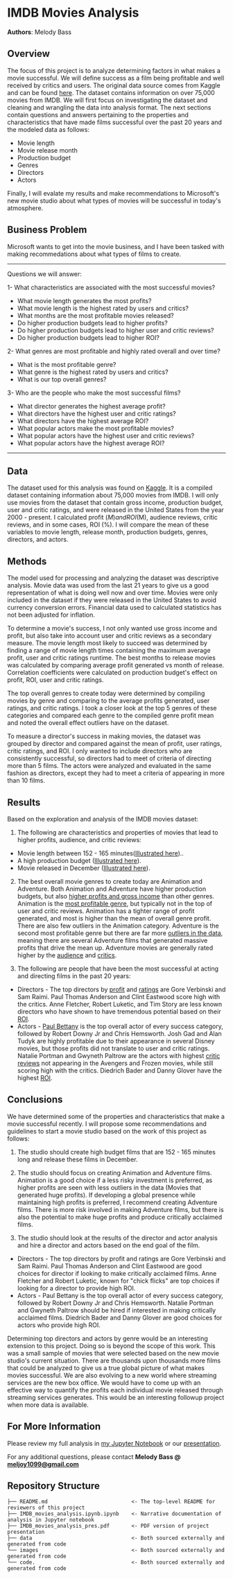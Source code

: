 # IMDB Movies Analysis

**Authors**: Melody Bass

## Overview

The focus of this project is to analyze determining factors in what makes a movie successful. We will define success as a film being profitable and well received by critics and users. The original data source comes from Kaggle and can be found [here](https://www.kaggle.com/soumyasacharya/imdb-movies-dataset).  The dataset contains information on over 75,000 movies from IMDB. We will first focus on investigating the dataset and cleaning and wrangling the data into analysis format. The next sections contain questions and answers pertaining to the properties and characteristics that have made films successful over the past 20 years and the modeled data as follows:
* Movie length 
* Movie release month
* Production budget
* Genres
* Directors
* Actors 

Finally, I will evalate my results and make recommendations to Microsoft's new movie studio about what types of movies will be successful in today's atmosphere.  

## Business Problem

Microsoft wants to get into the movie business, and I have been tasked with making recommedations about what types of films to create.

***
Questions we will answer:

1- What characteristics are associated with the most successful movies?
  * What movie length generates the most profits?
  * What movie length is the highest rated by users and critics?
  * What months are the most profitable movies released?
  * Do higher production budgets lead to higher profits?
  * Do higher production budgets lead to higher user and critic reviews?
  * Do higher production budgets lead to higher ROI?

2- What genres are most profitable and highly rated overall and over time?
  * What is the most profitable genre?
  * What genre is the highest rated by users and critics?
  * What is our top overall genres?

3- Who are the people who make the most successful films?
  * What director generates the highest average profit?
  * What directors have the highest user and critic ratings?
  * What directors have the highest average ROI?
  * What popular actors make the most profitable movies?
  * What popular actors have the highest user and critic reviews?
  * What popular actors have the highest average ROI?
***

## Data

The dataset used for this analysis was found on [Kaggle](https://www.kaggle.com/soumyasacharya/imdb-movies-dataset). It is a compiled dataset containing information about 75,000 movies from IMDB. I will only use movies from the dataset that contain gross income, production budget, user and critic ratings, and were released in the United States from the year 2000 - present. I calculated profit ($M) and ROI (%) to use as some of my parameters to measure movie success.  The variables that will be used to evaluate a movie's success will be profit ($M), audience reviews, critic reviews, and in some cases, ROI (%).  I will compare the mean of these variables to movie length, release month, production budgets, genres, directors, and actors.

## Methods

The model used for processing and analyzing the dataset was descriptive analysis. Movie data was used from the last 21 years to give us a good representation of what is doing well now and over time.  Movies were only included in the dataset if they were released in the United States to avoid currency conversion errors.  Financial data used to calculated statistics has not been adjusted for inflation.

To determine a movie's success, I not only wanted use gross income and profit, but also take into account user and critic reviews as a secondary measure.  The movie length most likely to succeed was determined by finding a range of movie length times containing the maximum average profit, user and critic ratings runtime.  The best months to release movies was calculated by comparing average profit generated vs month of release.  Correlation coefficients were calculated on production budget's effect on profit, ROI, user and critic ratings.

The top overall genres to create today were determined by compiling movies by genre and comparing to the average profits generated, user ratings, and critic ratings.  I took a closer look at the top 5 genres of these categories and compared each genre to the compiled genre profit mean and noted the overall effect outliers have on the dataset.

To measure a director's success in making movies, the dataset was grouped by director and compared against the mean of profit, user ratings, critic ratings, and ROI.  I only wanted to include directors who are consistently successful, so directors had to meet of criteria of directing more than 5 films.  The actors were analyzed and evaluated in the same fashion as directors, except they had to meet a criteria of appearing in more than 10 films.  

## Results

Based on the exploration and analysis of the IMDB movies dataset:

1) The following are characteristics and properties of movies that lead to higher profits, audience, and critic reviews:
  * Movie length between 152 - 165 minutes([Illustrated here](./images/length_profit.png))..
  * A high production budget ([Illustrated here](./images/budget_profit.png)). 
  * Movie released in December ([Illustrated here](./images/profit_month.png)).

2) The best overall movie genres to create today are Animation and Adventure. Both Animation and Adventure have higher production budgets, but also [higher profits and gross income](./images/genre_profit_budget_income.png) than other genres.  Animation is the [most profitable genre](./images/genre_profit.png), but typically not in the top of user and critic reviews.  Animation has a tighter range of profit generated, and most is higher than the mean of overall genre profit.  There are also few outliers in the Animation category. Adventure is the second most profitable genre but there are far more [outliers in the data](./images/genre_profit_box.png), meaning there are several Adventure films that generated massive profits that drive the mean up.  Adventure movies are generally rated higher by the [audience](./images/genre_user_ratings.png) and [critics](./images/genre_critic_ratings.png).

3) The following are people that have been the most successful at acting and directing films in the past 20 years:
  * Directors - The top directors by [profit](./images/director_profit.png) and [ratings](./images/director_critic_ratings.png) are Gore Verbinski and Sam Raimi. Paul Thomas Anderson and Clint        Eastwood score high with the critics. Anne Fletcher, Robert Luketic, and Tim Story are less known directors who have         shown to have tremendous potential based on their [ROI](./images/director_roi.png).
  * Actors - [Paul Bettany](./images/actor_profit.png) is the top overall actor of every success category, followed by Robert Downy Jr and Chris Hemsworth.     Josh Gad and Alan Tudyk are highly profitable due to their appearance in several Disney movies, but those profits did not     translate to user and critic ratings.  Natalie Portman and Gwyneth Paltrow are the actors with highest [critic reviews](./images/actor_critic_ratings.png) not     appearing in the Avengers and Frozen movies, while still scoring high with the critics. Diedrich Bader and Danny Glover       have the highest [ROI](./images/actor_roi.png).

## Conclusions

We have determined some of the properties and characteristics that make a movie successful recently. I will propose some recommendations and guidelines to start a movie studio based on the work of this project as follows: 

1) The studio should create high budget films that are 152 - 165 minutes long and release these films in December.

2) The studio should focus on creating Animation and Adventure films. Animation is a good choice if a less risky investment is preferred, as higher profits are seen with less outliers in the data (Movies that generated huge profits). If developing a global presence while maintaining high profits is preferred, I recommend creating Adventure films. There is more risk involved in making Adventure films, but there is also the potential to make huge profits and produce critically acclaimed films.

3) The studio should look at the results of the director and actor analysis and hire a director and actors based on the end goal of the film.
  * Directors - The top directors by profit and ratings are Gore Verbinski and Sam Raimi. Paul Thomas Anderson and Clint           Eastwood are good choices for director if looking to make critically acclaimed films. Anne Fletcher and Robert Luketic,       known for "chick flicks" are top choices if looking for a director to provide high ROI.
  * Actors - Paul Bettany is the top overall actor of every success category, followed by Robert Downy Jr and Chris Hemsworth.     Natalie Portman and Gwyneth Paltrow should be hired if interested in making critically acclaimed films.  Diedrich Bader       and Danny Glover are good choices for actors who provide high ROI.

Determining top directors and actors by genre would be an interesting extension to this project. Doing so is beyond the scope of this work. This was a small sample of movies that were selected based on the new movie studio's current situation. There are thousands upon thousands more films that could be analyzed to give us a true global picture of what makes movies successful. We are also evolving to a new world where streaming services are the new box office. We would have to come up with an effective way to quantify the profits each individual movie released through streaming services generates. This would be an interesting followup project when more data is available.

## For More Information

Please review my full analysis in [my Jupyter Notebook](./IMDB_movies_analysis.ipynb) or our [presentation](./IMDB_movies_analysis_pres.pdf).

For any additional questions, please contact **Melody Bass @ meljoy1099@gmail.com**

## Repository Structure

```
├── README.md                           <- The top-level README for reviewers of this project
├── IMDB_movies_analysis.ipynb.ipynb    <- Narrative documentation of analysis in Jupyter notebook
├── IMDB_movies_analysis_pres.pdf       <- PDF version of project presentation
├── data                                <- Both sourced externally and generated from code
└── images                              <- Both sourced externally and generated from code
└── code.                               <- Both sourced externally and generated from code
```
